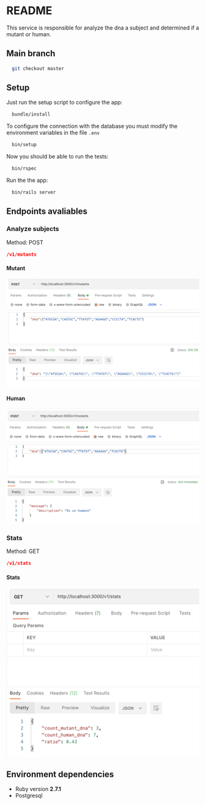 # README

This service is responsible for analyze the dna a subject and determined if a mutant or human.

## Main branch

```bash
  git checkout master
```

## Setup

Just run the setup script to configure the app:

```bash
  bundle/install
```

To configure the connection with the database you must modify the environment variables in the file `.env`

```bash
  bin/setup
```



Now you should be able to run the tests:

```bash
  bin/rspec
```

Run the the app:

```bash
  bin/rails server
```

## Endpoints avaliables

### Analyze subjects

Method: POST

```json
/v1/mutants
```

#### Mutant

![Mutant](docs/images/mutant.png)

#### Human

![Human](docs/images/human.png)

### Stats

Method: GET

```json
/v1/stats
```

#### Stats

![Stats](docs/images/stats.png)

## Environment dependencies

* Ruby version **2.7.1**
* Postgresql
